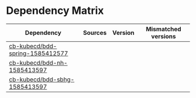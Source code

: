 # Dependency Matrix

Dependency | Sources | Version | Mismatched versions
---------- | ------- | ------- | -------------------
[cb-kubecd/bdd-spring-1585412577](https://github.com/cb-kubecd/bdd-spring-1585412577.git) |  | []() | 
[cb-kubecd/bdd-nh-1585413597](https://github.com/cb-kubecd/bdd-nh-1585413597.git) |  | []() | 
[cb-kubecd/bdd-sbhg-1585413597](https://github.com/cb-kubecd/bdd-sbhg-1585413597.git) |  | []() | 
